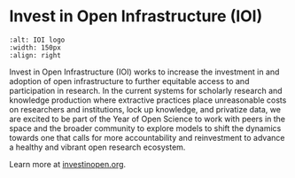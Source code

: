 # Invest in Open Infrastructure (IOI)
```{image} /About/logos/InvestInOpenLogo.png
:alt: IOI logo
:width: 150px
:align: right
```
Invest in Open Infrastructure (IOI) works to increase the investment in and adoption of open infrastructure to further equitable access to and participation in research. In the current systems for scholarly research and knowledge production where extractive practices place unreasonable costs on researchers and institutions, lock up knowledge, and privatize data, we are excited to be part of the Year of Open Science to work with peers in the space and the broader community to explore models to shift the dynamics towards one that calls for more accountability and reinvestment to advance a healthy and vibrant open research ecosystem.

Learn more at [investinopen.org](https://investinopen.org).

